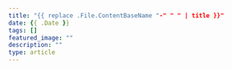 ```yaml
---
title: "{{ replace .File.ContentBaseName "-" " " | title }}"
date: {{ .Date }}
tags: []
featured_image: ""
description: ""
type: article
---
```

